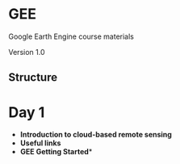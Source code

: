 # GEE
Google Earth Engine course materials

Version 1.0 
## Structure

# Day 1
- **Introduction to cloud-based remote sensing**
- **Useful links**
- **GEE Getting Started***
